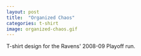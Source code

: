 ```yaml
---
layout: post
title:  "Organized Chaos"
categories: t-shirt
image: organized-chaos.gif
---
```


T-shirt design for the Ravens' 2008-09 Playoff run.